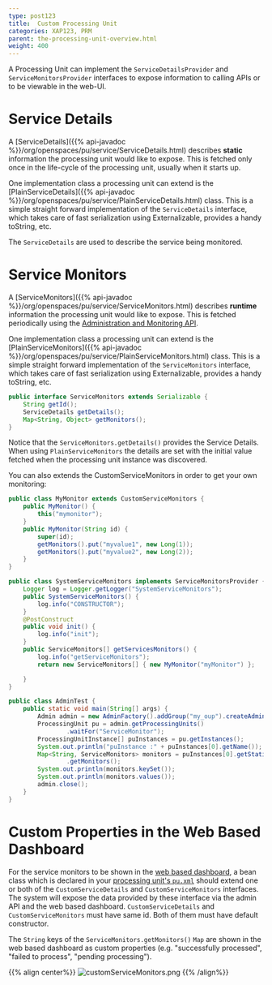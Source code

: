 ```yaml
---
type: post123
title:  Custom Processing Unit
categories: XAP123, PRM
parent: the-processing-unit-overview.html
weight: 400
---
```



 

A Processing Unit can implement the `ServiceDetailsProvider` and `ServiceMonitorsProvider` interfaces to expose information to calling APIs or to be viewable in the web-UI.

# Service Details

A [ServiceDetails]({{% api-javadoc %}}/org/openspaces/pu/service/ServiceDetails.html) describes **static** information the processing unit would like to expose. This is fetched only once in the life-cycle of the processing unit, usually when it starts up.

One implementation class a processing unit can extend is the [PlainServiceDetails]({{% api-javadoc %}}/org/openspaces/pu/service/PlainServiceDetails.html) class. This is a simple straight forward implementation of the `ServiceDetails` interface, which takes care of fast serialization using Externalizable, provides a handy toString, etc.

The `ServiceDetails` are used to describe the service being monitored.

# Service Monitors

A [ServiceMonitors]({{% api-javadoc %}}/org/openspaces/pu/service/ServiceMonitors.html) describes **runtime** information the processing unit would like to expose. This is fetched periodically using the [Administration and Monitoring API](./administration-and-monitoring-overview.html).

One implementation class a processing unit can extend is the [PlainServiceMonitors]({{% api-javadoc %}}/org/openspaces/pu/service/PlainServiceMonitors.html) class. This is a simple straight forward implementation of the `ServiceMonitors` interface, which takes care of fast serialization using Externalizable, provides a handy toString, etc.


```java
public interface ServiceMonitors extends Serializable {
    String getId();
    ServiceDetails getDetails();
    Map<String, Object> getMonitors();
}
```

Notice that the `ServiceMonitors.getDetails()` provides the Service Details. When using `PlainServiceMonitors` the details are set with the initial value fetched when the processing unit instance was discovered.

You can also extends the CustomServiceMonitors in order to get your own monitoring:


```java
public class MyMonitor extends CustomServiceMonitors {
	public MyMonitor() {
		this("mymonitor");
	}
	public MyMonitor(String id) {
		super(id);
		getMonitors().put("myvalue1", new Long(1));
		getMonitors().put("myvalue2", new Long(2));
	}
}
```


```java
public class SystemServiceMonitors implements ServiceMonitorsProvider {
	Logger log = Logger.getLogger("SystemServiceMonitors");
	public SystemServiceMonitors() {
		log.info("CONSTRUCTOR");
	}
	@PostConstruct
	public void init() {
		log.info("init");
	}
	public ServiceMonitors[] getServicesMonitors() {
		log.info("getServiceMonitors");
		return new ServiceMonitors[] { new MyMonitor("myMonitor") };

	}
}
```


```java
public class AdminTest {
	public static void main(String[] args) {
		Admin admin = new AdminFactory().addGroup("my_oup").createAdmin();
		ProcessingUnit pu = admin.getProcessingUnits()
				.waitFor("ServiceMonitor");
		ProcessingUnitInstance[] puInstances = pu.getInstances();
		System.out.println("puInstance :" + puInstances[0].getName());
		Map<String, ServiceMonitors> monitors = puInstances[0].getStatistics()
				.getMonitors();
		System.out.println(monitors.keySet());
		System.out.println(monitors.values());
		admin.close();
	}
}
```

# Custom Properties in the Web Based Dashboard


For the service monitors to be shown in the [web based dashboard](../admin/web-management-console.html), a bean class which is declared in your [processing unit's `pu.xml`](./configuring-processing-unit-elements.html) should extend one or both of the `CustomServiceDetails` and `CustomServiceMonitors` interfaces. The system will expose the data provided by these interface via the admin API and the web based dashboard.
`CustomServiceDetails` and `CustomServiceMonitors` must have same id. Both of them must have default constructor.

The `String` keys of the `ServiceMonitors.getMonitors()` `Map` are shown in the web based dashboard as custom properties (e.g. "successfully processed", "failed to process", "pending processing").

{{% align center%}}
![customServiceMonitors.png](/attachment_files/customServiceMonitors.png)
{{% /align%}}
